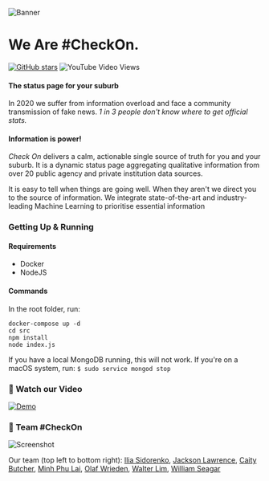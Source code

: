 ![Banner](https://imgur.com/GiItIH7.png)

# We Are #CheckOn.

[![GitHub stars](https://img.shields.io/github/stars/StatuspageNZ/statuspage)](https://github.com/StatuspageNZ/statuspage/stargazers)
![YouTube Video Views](https://img.shields.io/youtube/views/igj843wKGdo?style=social)

#### The status page for your suburb

In 2020 we suffer from information overload and face a community transmission of fake news. _1 in 3 people don't know where to get official stats._

#### Information is power!

_Check On_ delivers a calm, actionable single source of truth for you and your suburb. It is a dynamic status page aggregating qualitative information from over 20 public agency and private institution data sources.

It is easy to tell when things are going well. When they aren't we direct you to the source of information. We integrate state-of-the-art and industry-leading Machine Learning to prioritise essential information

### Getting Up & Running

#### Requirements
- Docker
- NodeJS

#### Commands

In the root folder, run:

```
docker-compose up -d
cd src
npm install
node index.js
```

If you have a local MongoDB running, this will not work. If you're on a macOS system, run: `$ sudo service mongod stop`

### 🎥 Watch our Video

[![Demo](https://img.youtube.com/vi/igj843wKGdo/0.jpg)](https://www.youtube.com/watch?v=igj843wKGdo)

### 📸 Team #CheckOn

![Screenshot](https://imgur.com/qipU8zR.png)

Our team (top left to bottom right):
[Ilia Sidorenko](https://www.linkedin.com/in/ilia-sidorenko/),
[Jackson Lawrence](https://www.linkedin.com/in/jklawrence/),
[Caity Butcher](https://www.linkedin.com/in/caitybutcher/),
[Minh Phu Lai](https://www.linkedin.com/in/minh-phu-lai/),
[Olaf Wrieden](https://www.linkedin.com/in/olafwrieden/),
[Walter Lim](https://www.linkedin.com/in/waltzaround/),
[William Seagar](https://www.linkedin.com/in/william-seagar-50512614b/)
